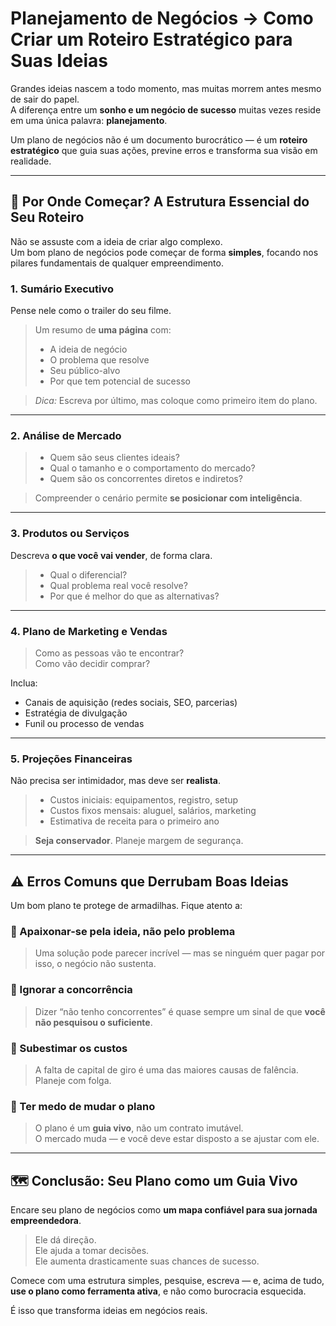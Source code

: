 # Planejamento de Negócios → Como Criar um Roteiro Estratégico para Suas Ideias

Grandes ideias nascem a todo momento, mas muitas morrem antes mesmo de sair do papel.  
A diferença entre um **sonho e um negócio de sucesso** muitas vezes reside em uma única palavra: **planejamento**.

Um plano de negócios não é um documento burocrático — é um **roteiro estratégico** que guia suas ações, previne erros e transforma sua visão em realidade.

---

## 🧭 Por Onde Começar? A Estrutura Essencial do Seu Roteiro

Não se assuste com a ideia de criar algo complexo.  
Um bom plano de negócios pode começar de forma **simples**, focando nos pilares fundamentais de qualquer empreendimento.

### 1. **Sumário Executivo**
Pense nele como o trailer do seu filme.

> Um resumo de **uma página** com:
> - A ideia de negócio  
> - O problema que resolve  
> - Seu público-alvo  
> - Por que tem potencial de sucesso  

> *Dica:* Escreva por último, mas coloque como primeiro item do plano.

---

### 2. **Análise de Mercado**

> - Quem são seus clientes ideais?  
> - Qual o tamanho e o comportamento do mercado?  
> - Quem são os concorrentes diretos e indiretos?

> Compreender o cenário permite **se posicionar com inteligência**.

---

### 3. **Produtos ou Serviços**

Descreva **o que você vai vender**, de forma clara.

> - Qual o diferencial?
> - Qual problema real você resolve?
> - Por que é melhor do que as alternativas?

---

### 4. **Plano de Marketing e Vendas**

> Como as pessoas vão te encontrar?  
> Como vão decidir comprar?

Inclua:

- Canais de aquisição (redes sociais, SEO, parcerias)
- Estratégia de divulgação
- Funil ou processo de vendas

---

### 5. **Projeções Financeiras**

Não precisa ser intimidador, mas deve ser **realista**.

> - Custos iniciais: equipamentos, registro, setup  
> - Custos fixos mensais: aluguel, salários, marketing  
> - Estimativa de receita para o primeiro ano  

> **Seja conservador**. Planeje margem de segurança.

---

## ⚠️ Erros Comuns que Derrubam Boas Ideias

Um bom plano te protege de armadilhas. Fique atento a:

### 🚫 Apaixonar-se pela ideia, não pelo problema
> Uma solução pode parecer incrível — mas se ninguém quer pagar por isso, o negócio não sustenta.

### 🚫 Ignorar a concorrência
> Dizer “não tenho concorrentes” é quase sempre um sinal de que **você não pesquisou o suficiente**.

### 🚫 Subestimar os custos
> A falta de capital de giro é uma das maiores causas de falência. Planeje com folga.

### 🚫 Ter medo de mudar o plano
> O plano é um **guia vivo**, não um contrato imutável.  
> O mercado muda — e você deve estar disposto a se ajustar com ele.

---

## 🗺️ Conclusão: Seu Plano como um Guia Vivo

Encare seu plano de negócios como **um mapa confiável para sua jornada empreendedora**.

> Ele dá direção.  
> Ele ajuda a tomar decisões.  
> Ele aumenta drasticamente suas chances de sucesso.

Comece com uma estrutura simples, pesquise, escreva — e, acima de tudo, **use o plano como ferramenta ativa**, e não como burocracia esquecida.

É isso que transforma ideias em negócios reais.
